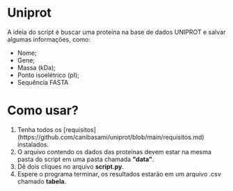 # Uniprot
A ideia do script é buscar uma proteína na base de dados UNIPROT e salvar algumas informações, como:

- Nome;
- Gene;
- Massa (kDa);
- Ponto isoelétrico (pI);
- Sequência FASTA

# Como usar?
<ol>
  <li>Tenha todos os [requisitos](https://github.com/canibasami/uniprot/blob/main/requisitos.md) instalados.</li>
  <li>O arquivo contendo os dados das proteínas devem estar na mesma pasta do script em uma pasta chamada <b>"data"</b>.</li>
  <li>Dê dois cliques no arquivo <b>script.py</b>.</li>
  <li>Espere o programa terminar, os resultados estarão em um arquivo .csv chamado <b>tabela</b>.</li>
</ol>
  
